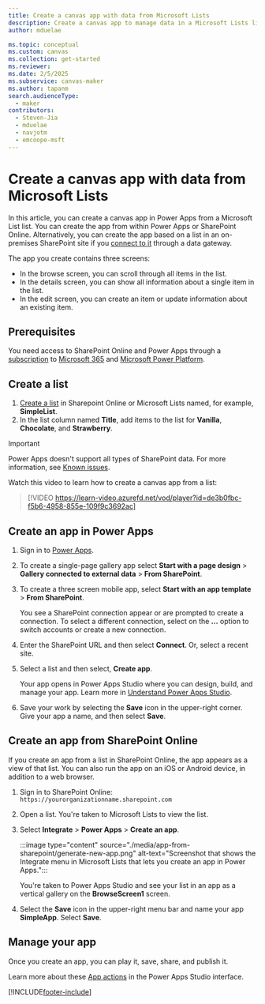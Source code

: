 ```yaml
---
title: Create a canvas app with data from Microsoft Lists
description: Create a canvas app to manage data in a Microsoft Lists list in Power Apps.
author: mduelae

ms.topic: conceptual
ms.custom: canvas
ms.collection: get-started
ms.reviewer: 
ms.date: 2/5/2025
ms.subservice: canvas-maker
ms.author: tapanm
search.audienceType: 
  - maker
contributors:
  - Steven-Jia
  - mduelae
  - navjotm
  - emcoope-msft
---
```


# Create a canvas app with data from Microsoft Lists

In this article, you can create a canvas app in Power Apps from a Microsoft List list. You can create the app from within Power Apps or SharePoint Online. Alternatively, you can create the app based on a list in an on-premises SharePoint site if you [connect to it](connections/connection-sharepoint-online.md#create-a-connection) through a data gateway.

The app you create contains three screens:

- In the browse screen, you can scroll through all items in the list.
- In the details screen, you can show all information about a single item in the list.
- In the edit screen, you can create an item or update information about an existing item.

## Prerequisites

You need access to SharePoint Online and Power Apps through a [subscription](https://www.microsoft.com/licensing/terms/productoffering) to [Microsoft 365](https://www.microsoft.com/licensing/terms/productoffering/Microsoft365/all) and [Microsoft Power Platform](https://www.microsoft.com/licensing/terms/productoffering/MicrosoftPowerPlatform/all).

## Create a list

1. [Create a list](https://support.microsoft.com/office/create-a-list-0d397414-d95f-41eb-addd-5e6eff41b083) in Sharepoint Online or Microsoft Lists named, for example,  **SimpleList**.
1. In the list column named **Title**, add items to the list for **Vanilla**, **Chocolate**, and **Strawberry**.

> [!IMPORTANT]
> Power Apps doesn't support all types of SharePoint data. For more information, see [Known issues](connections/connection-sharepoint-online.md#known-issues).

Watch this video to learn how to create a canvas app from a list:
> [!VIDEO https://learn-video.azurefd.net/vod/player?id=de3b0fbc-f5b6-4958-855e-109f9c3692ac]

## Create an app in Power Apps

1. Sign in to [Power Apps](https://make.powerapps.com/).

1. To create a single-page gallery app select **Start with a page design** > **Gallery connected to external data** > **From SharePoint**.
1. To create a three screen mobile app, select **Start with an app template** > **From SharePoint**.

   You see a SharePoint connection appear or are prompted to create a connection. To select a different connection, select on the **...** option to switch accounts or create a new connection.
1. Enter the SharePoint URL and then select **Connect**. Or, select a recent site.
1. Select a list and then select, **Create app**.

   Your app opens in Power Apps Studio where you can design, build, and manage your app. Learn more in [Understand Power Apps Studio](power-apps-studio.md).

1. Save your work by selecting the **Save** icon in the upper-right corner. Give your app a name, and then select **Save**.

## Create an app from SharePoint Online

If you create an app from a list in SharePoint Online, the app appears as a view of that list. You can also run the app on an iOS or Android device, in addition to a web browser.

1. Sign in to SharePoint Online: `https://yourorganizationname.sharepoint.com`

1. Open a list. You're taken to Microsoft Lists to view the list.
1. Select **Integrate** > **Power Apps** > **Create an app**.

   :::image type="content" source="./media/app-from-sharepoint/generate-new-app.png" alt-text="Screenshot that shows the Integrate menu in Microsoft Lists that lets you create an app in Power Apps.":::

   You're taken to Power Apps Studio and see your list in an app as a vertical gallery on the **BrowseScreen1** screen.

1. Select the **Save** icon in the upper-right menu bar and name your app **SimpleApp**. Select **Save**.

## Manage your app

Once you create an app, you can play it, save, share, and publish it.

Learn more about these [App actions](power-apps-studio.md#2--app-actions) in the Power Apps Studio interface.

[!INCLUDE[footer-include](../../includes/footer-banner.md)]

